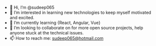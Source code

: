 - 👋 Hi, I’m @sudeep065
- 👀 I’m interested in learning new technologies to keep myself motivated and excited.
- 🌱 I’m currently learning {React, Angular, Vue}
- 💞️ I’m looking to collaborate on for more open source projects, help anyone stuck at the technical issues.
- 📫 How to reach me: sudeep065@hotmail.com

<!---
✨ Always learning ✨ 
--->
